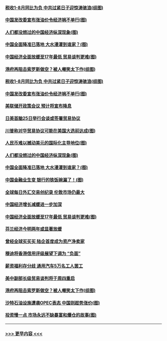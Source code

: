 #### [税收1-8月同比为负 中共过紧日子迎惊涛骇浪(组图)](../pages/p5/907759.md?t=09181822) 
#### [中国发改委宣布涨油价令经济祸不单行(图)](../pages/p5/907751.md?t=09181822) 
#### [人们都没想过的中国经济纵深现象(图)](../pages/p5/907684.md?t=09181822) 
#### [中国全面降准已落地 大水漫灌到谁家？(图)](../pages/p5/907688.md?t=09181822) 
#### [中国经济全面放缓至17年最低 贸易谈判更难(图)](../pages/p5/907648.md?t=09181822) 
#### [港府再阻击索罗斯做空？被人嘲笑太下作(组图)](../pages/p5/907637.md?t=09181822) 
#### [税收1-8月同比为负 中共过紧日子迎惊涛骇浪(组图)](../pages/p5/907759.md?t=09181822) 
#### [中国发改委宣布涨油价令经济祸不单行(图)](../pages/p5/907751.md?t=09181822) 
#### [美联储开政策会议 预计将宣布降息](../pages/p5/907739.md?t=09181822) 
#### [日美首脑25日举行会谈或签署贸易协议](../pages/p5/907734.md?t=09181822) 
#### [川普称对华贸易协议可能在美国大选前达成(图)](../pages/p5/907707.md?t=09181822) 
#### [人民币难以撼动美元的国际化主导地位(图)](../pages/p5/907705.md?t=09181822) 
#### [人们都没想过的中国经济纵深现象(图)](../pages/p5/907684.md?t=09181822) 
#### [中国全面降准已落地 大水漫灌到谁家？(图)](../pages/p5/907688.md?t=09181822) 
#### [中国金融业生变 银行的铁饭碗漏了！(图)](../pages/p5/907683.md?t=09181822) 
#### [全球每日外汇交易创纪录 伦敦市场仍最大](../pages/p5/907685.md?t=09181822) 
#### [中国经济增长减缓进一步加深](../pages/p5/907649.md?t=09181822) 
#### [中国经济全面放缓至17年最低 贸易谈判更难(图)](../pages/p5/907648.md?t=09181822) 
#### [芬兰经济今明两年或显著放缓](../pages/p5/907643.md?t=09181822) 
#### [曾经全球买买买 陆企首度成为资产净卖家](../pages/p5/907641.md?t=09181822) 
#### [穆迪将香港信用评级展望下调为 “负面”](../pages/p5/907640.md?t=09181822) 
#### [薪资福利存分歧 通用汽车5万名工人罢工](../pages/p5/907639.md?t=09181822) 
#### [美中副部长级贸易谈判将于周四重启](../pages/p5/907638.md?t=09181822) 
#### [港府再阻击索罗斯做空？被人嘲笑太下作(组图)](../pages/p5/907637.md?t=09181822) 
#### [沙特石油设施遭袭OPEC表态 中国则趁势涨价(图)](../pages/p5/907570.md?t=09181822) 
#### [投资慢一点 市场永远不缺暴富和爆仓的故事(图)](../pages/p5/907564.md?t=09181822) 

----
#### [ >>> 更早内容 <<< ](../indexes/p5-earlier.md)
